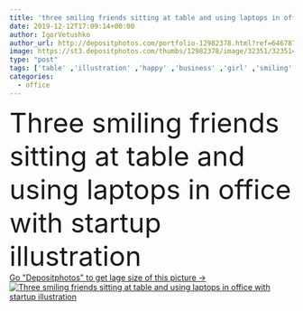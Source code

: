 ```yaml
---
title: 'three smiling friends sitting at table and using laptops in office with startup illustration'
date: 2019-12-12T17:09:14+00:00
author: IgorVetushko
author_url: http://depositphotos.com/portfolio-12982378.html?ref=64678756
image: https://st3.depositphotos.com/thumbs/12982378/image/32351/323514954/api_thumb_450.jpg?forcejpeg=true
type: "post"
tags: ['table' ,'illustration' ,'happy' ,'business' ,'girl' ,'smiling' ,'cheerful' ,'caucasian' ,'smile' ,'brown' ,'friendship' ,'european' ,'connection' ,'drink' ,'sit' ,'Men' ,'pink' ,'emotion' ,'office' ,'beverage' ,'woman' ,'communication' ,'wireless' ,'emotional' ,'together' ,'togetherness' ,'friends' ,'indoors' ,'using' ,'casual' ,'letters' ,'positive' ,'symbols' ,'signs' ,'businesswoman' ,'businessmen' ,'businesspeople' ,'computers' ,'laptops' ,'gadgets' ,'lettering' ,'startup' ,'young adult' ,'three people' ,'Casual Business' ,'coffee to go' ,'disposable cups' ,'digital devices' ,'paper cups' ]
categories: 
  - office
---
```

<div aling="center">
            <font size="60"> Three smiling friends sitting at table and using laptops in office with startup illustration</font>   
</div>
<div>
    <a href='https://depositphotos.com/323514954/stock-photo-three-smiling-friends-sitting-table.html?ref=64678756' target=_blank > Go "Depositphotos" to get lage size of this picture ->
        <img href='https://depositphotos.com/323514954/stock-photo-three-smiling-friends-sitting-table.html?ref=64678756' src='https://st3.depositphotos.com/12982378/32351/i/950/depositphotos_323514954-stock-photo-three-smiling-friends-sitting-table.jpg?forcejpeg=true' alt='Three smiling friends sitting at table and using laptops in office with startup illustration' >
    </a>
</div>
